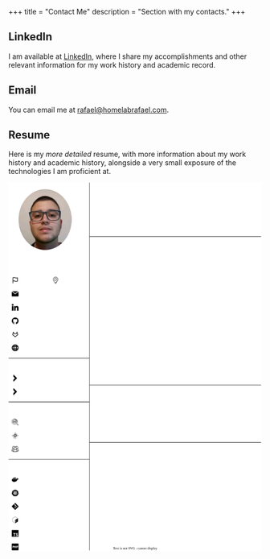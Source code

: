 +++
title = "Contact Me"
description = "Section with my contacts."
+++

## LinkedIn

I am available at [LinkedIn](https://www.linkedin.com/in/paulorafaelmoreira/), where I share my accomplishments and other relevant information for my work history and academic record.

## Email

You can email me at [rafael@homelabrafael.com](mailto:rafael@homelabrafael.com).

## Resume

Here is my _more detailed_ resume, with more information about my work history and academic history, alongside a very small exposure of the technologies I am proficient at.

![Resume](./resume.svg)
